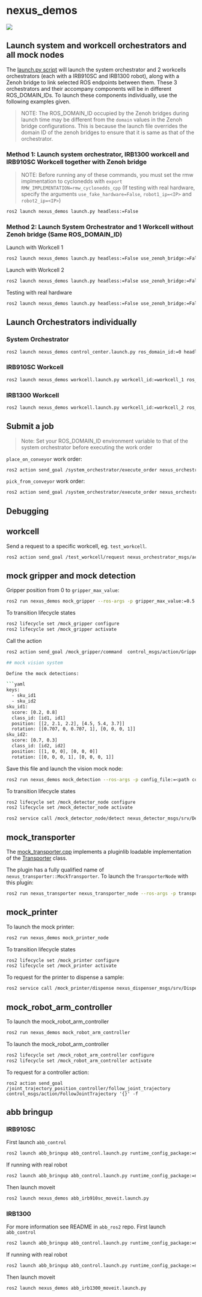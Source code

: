 # nexus_demos

![](../docs/media/nexus_demo.png)

## Launch system and workcell orchestrators and all mock nodes
The [launch.py script](launch/launch.py) will launch the system orchestrator and 2 workcells orchestrators (each with a IRB910SC and IRB1300 robot), along with a Zenoh bridge to link selected ROS endpoints between them. These 3 orchestrators and their accompany components will be in different ROS_DOMAIN_IDs. To launch these components individually, use the following examples given.

>NOTE: The ROS_DOMAIN_ID occupied by the Zenoh bridges during launch time may be different from the `domain` values in the Zenoh bridge configurations. This is because the launch file overrides the domain ID of the zenoh bridges to ensure that it is same as that of the orchestrator.

### Method 1: Launch system orchestrator, IRB1300 workcell and IRB910SC Workcell together with Zenoh bridge
> NOTE: Before running any of these commands, you must set the rmw implmentation to cyclonedds with
`export RMW_IMPLEMENTATION=rmw_cyclonedds_cpp`
(If testing with real hardware, specify the arguments `use_fake_hardware=False`, `robot1_ip=<IP>` and `robot2_ip=<IP>`)
```bash
ros2 launch nexus_demos launch.py headless:=False
```

### Method 2: Launch System Orchestrator and 1 Workcell without Zenoh bridge (Same ROS_DOMAIN_ID)
Launch with Workcell 1
```bash
ros2 launch nexus_demos launch.py headless:=False use_zenoh_bridge:=False run_workcell_1:=true run_workcell_2:=false
```

Launch with Workcell 2
```bash
ros2 launch nexus_demos launch.py headless:=False use_zenoh_bridge:=False run_workcell_1:=false run_workcell_2:=true
```

Testing with real hardware
```bash
ros2 launch nexus_demos launch.py headless:=False use_zenoh_bridge:=False run_workcell_1:=True run_workcell_2:=False use_fake_hardware:=False robot1_ip:=<IP_ADDR>
```

## Launch Orchestrators individually

### System Orchestrator
```bash
ros2 launch nexus_demos control_center.launch.py ros_domain_id:=0 headless:=False
```

### IRB910SC Workcell
```bash
ros2 launch nexus_demos workcell.launch.py workcell_id:=workcell_1 ros_domain_id:=1 support_package:=abb_irb910sc_support robot_xacro_file:=irb910sc_3_45.xacro moveit_config_package:=abb_irb910sc_3_45_moveit_config controllers_file:=abb_irb910sc_controllers.yaml moveit_config_file:=abb_irb910sc_3_45.srdf.xacro tf_publisher_launch_file:=irb910sc_tf.launch.py planner_config_package:=nexus_demos planner_config_file:=irb910sc_planner_params.yaml sku_detection_params_file:=irb910sc_detection.yaml zenoh_config_file:=workcell_1.json5 headless:=False
```

### IRB1300 Workcell
```bash
ros2 launch nexus_demos workcell.launch.py workcell_id:=workcell_2 ros_domain_id:=2 support_package:=abb_irb1300_support robot_xacro_file:=irb1300_10_115.xacro moveit_config_package:=abb_irb1300_10_115_moveit_config controllers_file:=abb_irb1300_controllers.yaml moveit_config_file:=abb_irb1300_10_115.srdf.xacro tf_publisher_launch_file:=irb1300_tf.launch.py sku_detection_params_file:=irb1300_detection.yaml zenoh_config_file:=workcell_2.json5 headless:=False
```

## Submit a job

> Note: Set your ROS_DOMAIN_ID environment variable to that of the system orchestrator before executing the work order

`place_on_conveyor` work order:
```bash
ros2 action send_goal /system_orchestrator/execute_order nexus_orchestrator_msgs/action/ExecuteWorkOrder "{order: {work_order: '$(cat config/place_on_conveyor.json)'}}"
```

`pick_from_conveyor` work order:
```bash
ros2 action send_goal /system_orchestrator/execute_order nexus_orchestrator_msgs/action/ExecuteWorkOrder "{order: {work_order: '$(cat config/pick_from_conveyor.json)'}}"
```

## Debugging

## workcell

Send a request to a specific workcell, eg. `test_workcell`.

```bash
ros2 action send_goal /test_workcell/request nexus_orchestrator_msgs/action/WorkcellTask "$(cat config/workcell_task.yaml)" -f
```

## mock gripper and mock detection

Gripper position from 0 to `gripper_max_value`:

```bash
ros2 run nexus_demos mock_gripper --ros-args -p gripper_max_value:=0.5
```

To transition lifecycle states
```bash
ros2 lifecycle set /mock_gripper configure
ros2 lifecycle set /mock_gripper activate
```

Call the action

```bash
ros2 action send_goal /mock_gripper/command  control_msgs/action/GripperCommand "{command: {position: 0.42}}" -f

## mock vision system

Define the mock detections:

```yaml
keys:
  - sku_id1
  - sku_id2
sku_id1:
  score: [0.2, 0.8]
  class_id: [id1, id1]
  position: [[2, 2.1, 2.2], [4.5, 5.4, 3.7]]
  rotation: [[0.707, 0, 0.707, 1], [0, 0, 0, 1]]
sku_id2:
  score: [0.7, 0.3]
  class_id: [id2, id2]
  position: [[1, 0, 0], [0, 0, 0]]
  rotation: [[0, 0, 0, 1], [0, 0, 0, 1]]
```

Save this file and launch the vision mock node:

```bash
ros2 run nexus_demos mock_detection --ros-args -p config_file:=<path config file>
```

To transition lifecycle states
```bash
ros2 lifecycle set /mock_detector_node configure
ros2 lifecycle set /mock_detector_node activate
```

```bash
ros2 service call /mock_detector_node/detect nexus_detector_msgs/srv/Detect '{id: "sku_id1"}'
```

## mock_transporter
The [mock_transporter.cpp](src/mock_transporter.cpp) implements a pluginlib
loadable implementation of the [Transporter](../nexus_transporter/include/nexus_transporter/Transporter.hpp) class.

The plugin has a fully qualified name of `nexus_transporter::MockTransporter`.
To launch the `TransporterNode` with this plugin:
```bash
ros2 run nexus_transporter nexus_transporter_node --ros-args -p transporter_plugin:=nexus_transporter::MockTransporter
```

## mock_printer
To launch the mock printer:
```bash
ros2 run nexus_demos mock_printer_node
```

To transition lifecycle states
```bash
ros2 lifecycle set /mock_printer configure
ros2 lifecycle set /mock_printer activate
```

To request for the printer to dispense a sample:
```bash
ros2 service call /mock_printer/dispense nexus_dispenser_msgs/srv/Dispense '{}'
```

## mock_robot_arm_controller
To launch the mock_robot_arm_controller
```bash
ros2 run nexus_demos mock_robot_arm_controller
```

To launch the mock_robot_arm_controller
```bash
ros2 lifecycle set /mock_robot_arm_controller configure
ros2 lifecycle set /mock_robot_arm_controller activate
```

To request for a controller action:
```
ros2 action send_goal /joint_trajectory_position_controller/follow_joint_trajectory control_msgs/action/FollowJointTrajectory '{}' -f
```

## abb bringup

### IRB910SC

First launch `abb_control`
```bash
ros2 launch abb_bringup abb_control.launch.py runtime_config_package:=nexus_demos description_package:=abb_irb910sc_support description_file:=irb910sc_3_45.xacro launch_rviz:=false moveit_config_package:=abb_irb910sc_3_45_moveit_config use_fake_hardware:=true controllers_file:=abb_irb910sc_controllers.yaml
```

If running with real robot
```bash
ros2 launch abb_bringup abb_control.launch.py runtime_config_package:=nexus_demos description_package:=abb_irb910sc_support description_file:=irb910sc_3_45.xacro launch_rviz:=false moveit_config_package:=abb_irb910sc_3_45_moveit_config use_fake_hardware:=true controllers_file:=abb_irb910sc_controllers.yaml use_fake_hardware:=false rws_ip:=<ROBOTSTUDIO_IP>
```

Then launch moveit
```bash
ros2 launch nexus_demos abb_irb910sc_moveit.launch.py
```

### IRB1300

For more information see README in `abb_ros2` repo.
First launch `abb_control`
```bash
ros2 launch abb_bringup abb_control.launch.py runtime_config_package:=nexus_demos description_package:=abb_irb1300_support description_file:=irb1300_10_115.xacro launch_rviz:=false moveit_config_package:=abb_irb1300_10_115_moveit_config use_fake_hardware:=true controllers_file:=abb_irb1300_controllers.yaml
```

If running with real robot
```bash
ros2 launch abb_bringup abb_control.launch.py runtime_config_package:=nexus_demos description_package:=abb_irb1300_support description_file:=irb1300_10_115.xacro launch_rviz:=false moveit_config_package:=abb_irb1300_10_114_moveit_config use_fake_hardware:=true controllers_file:=abb_irb1300_controllers.yaml use_fake_hardware:=false rws_ip:=<ROBOTSTUDIO_IP>
```

Then launch moveit
```bash
ros2 launch nexus_demos abb_irb1300_moveit.launch.py
```
